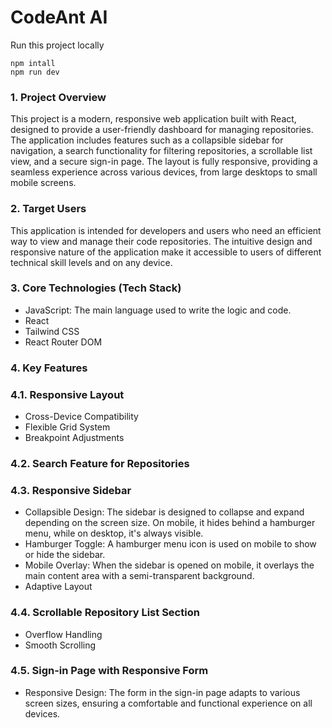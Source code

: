 # CodeAnt AI

Run this project locally
```
npm intall
npm run dev
```

### 1. Project Overview

This project is a modern, responsive web application built with React, designed to provide a user-friendly dashboard for managing repositories. The application includes features such as a collapsible sidebar for navigation, a search functionality for filtering repositories, a scrollable list view, and a secure sign-in page. The layout is fully responsive, providing a seamless experience across various devices, from large desktops to small mobile screens.

### 2. Target Users

This application is intended for developers and users who need an efficient way to view and manage their code repositories. The intuitive design and responsive nature of the application make it accessible to users of different technical skill levels and on any device.

### 3. Core Technologies (Tech Stack)

- JavaScript: The main language used to write the logic and code.
- React
- Tailwind CSS
- React Router DOM


### 4. Key Features

### 4.1. Responsive Layout

- Cross-Device Compatibility
- Flexible Grid System
- Breakpoint Adjustments

### 4.2. Search Feature for Repositories

### 4.3. Responsive Sidebar

- Collapsible Design: The sidebar is designed to collapse and expand depending on the screen size. On mobile, it hides behind a hamburger menu, while on desktop, it's always visible.
- Hamburger Toggle: A hamburger menu icon is used on mobile to show or hide the sidebar.
- Mobile Overlay: When the sidebar is opened on mobile, it overlays the main content area with a semi-transparent background.
- Adaptive Layout

### 4.4. Scrollable Repository List Section

- Overflow Handling
- Smooth Scrolling

### 4.5. Sign-in Page with Responsive Form

- Responsive Design: The form in the sign-in page adapts to various screen sizes, ensuring a comfortable and functional experience on all devices.
